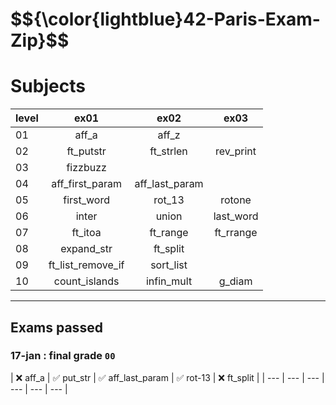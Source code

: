<h1> $${\color{lightblue}42-Paris-Exam-Zip}$$ </h1>
</p>

# Subjects

| level     |ex01|ex02|ex03|
| ------ | :--------------------:| :--------------------:| :--------------------:| 
|01|  aff_a | aff_z | |
|02| ft_putstr | ft_strlen | rev_print | |
|03| fizzbuzz | | |
|04| aff_first_param | aff_last_param | |
|05| first_word | rot_13 | rotone |
|06| inter | union | last_word |
|07| ft_itoa | ft_range | ft_rrange |
|08| expand_str | ft_split | |
|09| ft_list_remove_if | sort_list
|10| count_islands | infin_mult | g_diam
---

## Exams passed

### 17-jan : final grade `00`
| ❌ aff_a | ✅ put_str | ✅ aff_last_param | ✅ rot-13 | ❌ ft_split |
| --- | --- | --- | --- | --- | --- |




